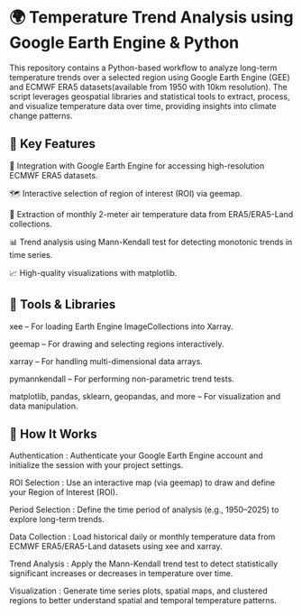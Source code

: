 # 🌍 Temperature Trend Analysis using Google Earth Engine & Python
This repository contains a Python-based workflow to analyze long-term temperature trends over a selected region using Google Earth Engine (GEE) and ECMWF ERA5 datasets(available from 1950 with 10km resolution). The script leverages geospatial libraries and statistical tools to extract, process, and visualize temperature data over time, providing insights into climate change patterns.



## 🚀 Key Features

📡 Integration with Google Earth Engine for accessing high-resolution ECMWF ERA5 datasets.

🗺️ Interactive selection of region of interest (ROI) via geemap.

🧊 Extraction of monthly 2-meter air temperature data from ERA5/ERA5-Land collections.

📊 Trend analysis using Mann-Kendall test for detecting monotonic trends in time series.

📈 High-quality visualizations with matplotlib.


## 🧰 Tools & Libraries

xee – For loading Earth Engine ImageCollections into Xarray.

geemap – For drawing and selecting regions interactively.

xarray – For handling multi-dimensional data arrays.

pymannkendall – For performing non-parametric trend tests.

matplotlib, pandas, sklearn, geopandas, and more – For visualization and data manipulation.


## 📍 How It Works
Authentication : Authenticate your Google Earth Engine account and initialize the session with your project settings.

ROI Selection : Use an interactive map (via geemap) to draw and define your Region of Interest (ROI).

Period Selection : Define the time period of analysis (e.g., 1950–2025) to explore long-term trends.

Data Collection : Load historical daily or monthly temperature data from ECMWF ERA5/ERA5-Land datasets using xee and xarray.

Trend Analysis : Apply the Mann-Kendall trend test to detect statistically significant increases or decreases in temperature over time.

Visualization : Generate time series plots, spatial maps, and clustered regions to better understand spatial and temporal temperature patterns.








